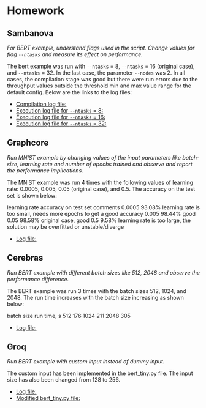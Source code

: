 # Homework

## Sambanova

*For BERT example, understand flags used in the script. Change values for flag `--ntasks` and measure its effect on performance.* 

The bert example was run with `--ntasks` = 8, `--ntasks` = 16 (original case),  and `--ntasks` = 32. In the last case, the parameter `--nodes` was 2. In all cases, the compilation stage was good but there were run errors due to the throughput values outside the threshold min and max value range for the default config.
Below are the links to the log files:
* [Compilation log file:](https://github.com/akozlov0/ai-science-training-series/blob/main/07_AITestbeds/BertLarge_Compile.out)
* [Execution log file for `--ntasks` = 8:](https://github.com/akozlov0/ai-science-training-series/blob/main/07_AITestbeds/BertLarge_Run_ntasks08.out)
* [Execution log file for `--ntasks` = 16:](https://github.com/akozlov0/ai-science-training-series/blob/main/07_AITestbeds/BertLarge_Run_ntasks16.out)
* [Execution log file for `--ntasks` = 32:](https://github.com/akozlov0/ai-science-training-series/blob/main/07_AITestbeds/BertLarge_Run_ntasks32.out)

## Graphcore

*Run MNIST example by changing values of the input parameters like batch-size, learning rate and number of epochs trained and observe and report the performance implications.* 

The MNIST example was run 4 times with the following values of learning rate: 0.0005, 0.005, 0.05 (original case), and 0.5. The accuracy on the test set is shown below:

learning rate	accuracy on test set	comments
0.0005			93.08%					learning rate is too small, needs more epochs to get a good accuracy
0.005			98.44%					good
0.05			98.58%					original case, good
0.5				9.58%					learning rate is too large, the solution may be overfitted or unstable/diverge 

* [Log file:](https://github.com/akozlov0/ai-science-training-series/blob/main/07_AITestbeds/Graphcore.txt)

## Cerebras

*Run BERT example with different batch sizes like 512, 2048 and observe the performance difference.*  

The BERT example was run 3 times with the batch sizes 512, 1024, and 2048. The run time increases with the batch size increasing as shown below:

batch size		run time, s
512				176
1024			211
2048			305

* [Log file:](https://github.com/akozlov0/ai-science-training-series/blob/main/07_AITestbeds/Cerebras.txt)

## Groq

*Run BERT example with custom input instead of dummy input.* 

The custom input has been implemented in the bert_tiny.py file. The input size has also been changed from 128 to 256.

* [Log file:](https://github.com/akozlov0/ai-science-training-series/blob/main/07_AITestbeds/Groq.txt)
* [Modified bert_tiny.py file:](https://github.com/akozlov0/ai-science-training-series/blob/main/07_AITestbeds/bert_tiny.py)
